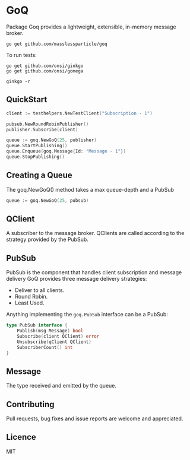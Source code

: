 # GoQ

Package Goq provides a lightweight, extensible, in-memory message broker.

`go get github.com/masslessparticle/goq`

To run tests:

```
go get github.com/onsi/ginkgo
go get github.com/onsi/gomega

ginkgo -r
```

## QuickStart
```go
client := testhelpers.NewTestClient("Subscription - 1")

pubsub.NewRoundRobinPublisher()
publisher.Subscribe(client)

queue := goq.NewGoQ(25, publisher)
queue.StartPublishing()
queue.Enqueue(goq.Message{Id: "Message - 1"})
queue.StopPublishing()
```

## Creating a Queue

The goq.NewGoQ() method takes a max queue-depth and a PubSub
```go
queue := goq.NewGoQ(25, pubsub)
```

## QClient

A subscriber to the message broker. QClients are called according to the strategy provided by the PubSub.

## PubSub

PubSub is the component that handles client subscription and message delivery GoQ provides three message delivery strategies:
- Deliver to all clients.
- Round Robin.
- Least Used.

Anything implementing the `goq.PubSub` interface can be a PubSub:

```go
type PubSub interface {
	Publish(msg Message) bool
	Subscribe(client QClient) error
	Unsubscribe(qClient QClient)
	SubscriberCount() int
}
```

## Message

The type received and emitted by the queue.

## Contributing

Pull requests, bug fixes and issue reports are welcome and appreciated.

## Licence

MIT
